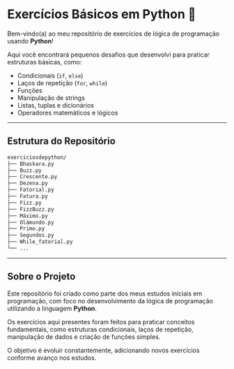 # Exercícios Básicos em Python 🐍

Bem-vindo(a) ao meu repositório de exercícios de lógica de programação usando **Python**!

Aqui você encontrará pequenos desafios que desenvolvi para praticar estruturas básicas, como:

- Condicionais (`if`, `else`)
- Laços de repetição (`for`, `while`)
- Funções
- Manipulação de strings
- Listas, tuplas e dicionários
- Operadores matemáticos e lógicos

---

## Estrutura do Repositório

```bash
exerciciosdepython/
├── Bhaskara.py
├── Buzz.py
├── Crescente.py
├── Dezena.py
├── Fatorial.py
├── Fatura.py
├── Fizz.py
├── FizzBuzz.py
├── Máximo.py
├── Olámundo.py
├── Primo.py
├── Segundos.py
├── While_fatorial.py
└── ...
```
---

##  **Sobre o Projeto**


Este repositório foi criado como parte dos meus estudos iniciais em programação, com foco no desenvolvimento da lógica de programação utilizando a linguagem **Python**.

Os exercícios aqui presentes foram feitos para praticar conceitos fundamentais, como estruturas condicionais, laços de repetição, manipulação de dados e criação de funções simples.

O objetivo é evoluir constantemente, adicionando novos exercícios conforme avanço nos estudos.
